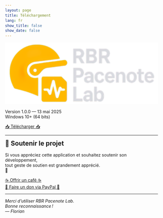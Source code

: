 ```yaml
---
layout: page
title: Téléchargement
lang: fr
show_title: false
show_date: false
---
```


<div class="download-center">
  <img src="/assets/images/banner/rect_transp_400_cropped.png" alt="Bannière" />
  <p>
    Version 1.0.0 — 13 mai 2025<br>
    Windows 10+ (64 bits)
  </p>
  <a class="button-custom" href="https://drive.google.com/file/d/1YC1bGsMw5jN-HohKLE1Fj5stQ5RsRzLM/view?usp=sharing">📥 Télécharger 📥</a>
  <hr>
  <div id="support-this-project"></div>
    <h2 style="margin-top: 0">🙏 Soutenir le projet</h2>
    <p>
      Si vous appréciez cette application et souhaitez soutenir son développement,<br>
      tout geste de soutien est grandement apprécié.<br>
      🧡
    </p>
    <a class="button-custom" href="https://buymeacoffee.com/floriangabelle">☕ Offrir un café ☕</a><br>
    <a class="button-custom" href="https://www.paypal.me/FlorianGabelle">💙 Faire un don via PayPal 💙</a>
  <hr>
  <p><em>Merci d’utiliser RBR Pacenote Lab.<br>Bonne reconnaissance !<br>— Florian</em></p>
</div>
